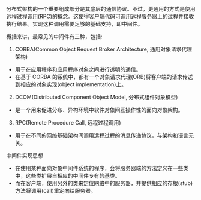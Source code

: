 
分布式架构的一个重要组成部分是其底层的通信协议。不过，更通用的方式是使用远程过程调用(RPC)的概念。这使得客户端代码可调用远程服务器上的过程并接收执行结果。实现这种调用需要足够的基础支持，即中间件。

概括来讲，最常见的中间件有三种，包括:

1. CORBA(Common Object Request Broker Architecture, 通用对象请求代理架构)
- 用于在应用程序和应用程序对象之间进行透明的通信。
- 在基于 CORBA 的系统中，都有一个对象请求代理(ORB)将客户端的请求传送到相应的对象实现(object implementation)上。

2. DCOM(Distributed Component Object Model, 分布式组件对象模型)
- 是一个用来促进分布、异构环境中软件对象间互操作性的面向对象架构。

3. RPC(Remote Procedure Call, 远程过程调用)
- 用于在不同的网络基础架构间调用远程过程的消息传递协议，与架构和语言无关。

中间件实现思想
- 在使用某种面向对象中间件系统的程序，会将服务器端的方法定义在一些类中，这些类扩展自相应的中间件专有的基类。
- 而在客户端，使用另外的类来定位网络中的服务器，并提供相应的存根(stub)方法将调用(call)重定向给服务器。
